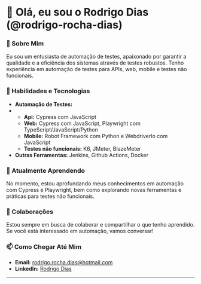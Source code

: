 # 👋 Olá, eu sou o Rodrigo Dias (@rodrigo-rocha-dias)

### 👀 Sobre Mim

Eu sou um entusiasta de automação de testes, apaixonado por garantir a qualidade e a eficiência dos sistemas através de testes robustos. Tenho experiência em automação de testes para APIs, web, mobile e testes não funcionais.

### 🚀 Habilidades e Tecnologias

- **Automação de Testes:**
- - **Api:** Cypress com JavaScript
  - **Web:** Cypress com JavaScript, Playwright com TypeScript/JavaScript/Python
  - **Mobile:** Robot Framework com Python e WebdriverIo com JavaScript
  - **Testes não funcionais:** K6, JMeter, BlazeMeter
- **Outras Ferramentas:** Jenkins, Github Actions, Docker

### 🌱 Atualmente Aprendendo

No momento, estou aprofundando meus conhecimentos em automação com Cypress e Playwright, bem como explorando novas ferramentas e práticas para testes não funcionais.

### 💞️ Colaborações

Estou sempre em busca de colaborar e compartilhar o que tenho aprendido. Se você está interessado em automação, vamos conversar!

### 📫 Como Chegar Até Mim

- **Email:** [rodrigo.rocha.dias@hotmail.com](mailto:rodrigo.rocha.dias@hotmail.com)
- **LinkedIn:** [Rodrigo Dias](https://www.linkedin.com/in/rodrigo-rocha-dias/)

---

<!---
rodrigo-rocha-dias/rodrigo-rocha-dias is a ✨ special ✨ repository because its `README.md` (this file) appears on your GitHub profile.
You can click the Preview link to take a look at your changes.
--->

